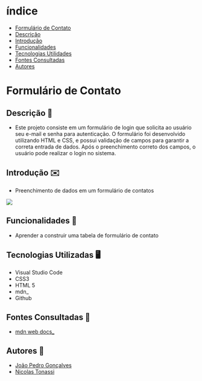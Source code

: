 # índice

* [Formulário de Contato](#form-contato)
* [Descrição](#descrição)
* [Introdução](#introdução)
* [Funcionalidades](#funcionalidades)
* [Tecnologias Utilidades](#tecnologias-utilizadas)
* [Fontes Consultadas](#fontes-consultadas)
* [Autores](#autores)

# Formulário de Contato

## Descrição 📖
- Este projeto consiste em um formulário de login que solicita ao usuário seu e-mail e senha para autenticação. O formulário foi desenvolvido utilizando HTML e CSS, e possui validação de campos para garantir a correta entrada de dados. Após o preenchimento correto dos campos, o usuário pode realizar o login no sistema.

## Introdução ✉️
- Preenchimento de dados em um formulário de contatos  

<img src="img/contato.png">

## Funcionalidades 🧠
- Aprender a construir uma tabela de formulário de contato

## Tecnologias Utilizadas 🖥️
- Visual Studio Code
- CSS3
- HTML 5
- mdn_
- Github

## Fontes Consultadas 🔗
- [mdn web docs_](https://developer.mozilla.org)

## Autores 👥
- [João Pedro Gonçalves](https://github.com/s-pedro13)
- [Nicolas Tonassi](https://github.com/nicolas-tonassi)